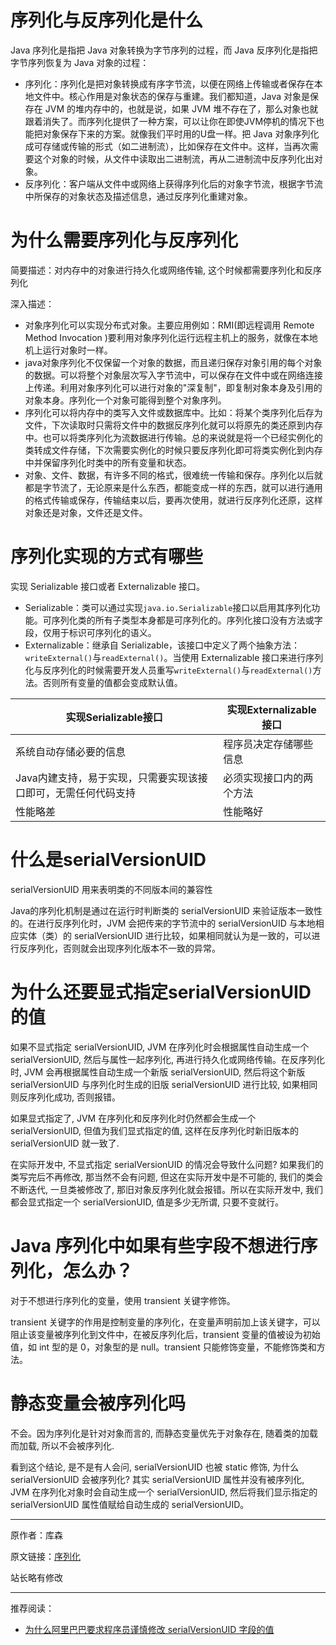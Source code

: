# 序列化与反序列化是什么

Java 序列化是指把 Java 对象转换为字节序列的过程，而 Java 反序列化是指把字节序列恢复为 Java 对象的过程：
+ 序列化：序列化是把对象转换成有序字节流，以便在网络上传输或者保存在本地文件中。核心作用是对象状态的保存与重建。我们都知道，Java 对象是保存在 JVM 的堆内存中的，也就是说，如果 JVM 堆不存在了，那么对象也就跟着消失了。而序列化提供了一种方案，可以让你在即使JVM停机的情况下也能把对象保存下来的方案。就像我们平时用的U盘一样。把 Java 对象序列化成可存储或传输的形式（如二进制流），比如保存在文件中。这样，当再次需要这个对象的时候，从文件中读取出二进制流，再从二进制流中反序列化出对象。
+ 反序列化：客户端从文件中或网络上获得序列化后的对象字节流，根据字节流中所保存的对象状态及描述信息，通过反序列化重建对象。

# 为什么需要序列化与反序列化

简要描述：对内存中的对象进行持久化或网络传输, 这个时候都需要序列化和反序列化

深入描述：
+ 对象序列化可以实现分布式对象。主要应用例如：RMI(即远程调用 Remote Method Invocation )要利用对象序列化运行远程主机上的服务，就像在本地机上运行对象时一样。
+ java对象序列化不仅保留一个对象的数据，而且递归保存对象引用的每个对象的数据。可以将整个对象层次写入字节流中，可以保存在文件中或在网络连接上传递。利用对象序列化可以进行对象的"深复制"，即复制对象本身及引用的对象本身。序列化一个对象可能得到整个对象序列。
+ 序列化可以将内存中的类写入文件或数据库中。比如：将某个类序列化后存为文件，下次读取时只需将文件中的数据反序列化就可以将原先的类还原到内存中。也可以将类序列化为流数据进行传输。总的来说就是将一个已经实例化的类转成文件存储，下次需要实例化的时候只要反序列化即可将类实例化到内存中并保留序列化时类中的所有变量和状态。
+ 对象、文件、数据，有许多不同的格式，很难统一传输和保存。序列化以后就都是字节流了，无论原来是什么东西，都能变成一样的东西，就可以进行通用的格式传输或保存，传输结束以后，要再次使用，就进行反序列化还原，这样对象还是对象，文件还是文件。

# 序列化实现的方式有哪些

实现 Serializable 接口或者 Externalizable 接口。
+ Serializable：类可以通过实现`java.io.Serializable`接口以启用其序列化功能。可序列化类的所有子类型本身都是可序列化的。序列化接口没有方法或字段，仅用于标识可序列化的语义。
+ Externalizable：继承自 Serializable，该接口中定义了两个抽象方法：`writeExternal()`与`readExternal()`。当使用 Externalizable 接口来进行序列化与反序列化的时候需要开发人员重写`writeExternal()`与`readExternal()`方法。否则所有变量的值都会变成默认值。

| 实现Serializable接口 | 实现Externalizable接口 |
|  ----  | ----  |
| 系统自动存储必要的信息 | 程序员决定存储哪些信息 |
| Java内建支持，易于实现，只需要实现该接口即可，无需任何代码支持  | 必须实现接口内的两个方法 |
| 性能略差  | 性能略好 |

# 什么是serialVersionUID

serialVersionUID 用来表明类的不同版本间的兼容性

Java的序列化机制是通过在运行时判断类的 serialVersionUID 来验证版本一致性的。在进行反序列化时，JVM 会把传来的字节流中的 serialVersionUID 与本地相应实体（类）的 serialVersionUID 进行比较，如果相同就认为是一致的，可以进行反序列化，否则就会出现序列化版本不一致的异常。

# 为什么还要显式指定serialVersionUID的值

如果不显式指定 serialVersionUID, JVM 在序列化时会根据属性自动生成一个 serialVersionUID, 然后与属性一起序列化, 再进行持久化或网络传输。在反序列化时, JVM 会再根据属性自动生成一个新版 serialVersionUID, 然后将这个新版 serialVersionUID 与序列化时生成的旧版 serialVersionUID 进行比较, 如果相同则反序列化成功, 否则报错。

如果显式指定了, JVM 在序列化和反序列化时仍然都会生成一个 serialVersionUID, 但值为我们显式指定的值, 这样在反序列化时新旧版本的 serialVersionUID 就一致了.

在实际开发中, 不显式指定 serialVersionUID 的情况会导致什么问题? 如果我们的类写完后不再修改, 那当然不会有问题, 但这在实际开发中是不可能的, 我们的类会不断迭代, 一旦类被修改了, 那旧对象反序列化就会报错。所以在实际开发中, 我们都会显式指定一个 serialVersionUID, 值是多少无所谓, 只要不变就行。

# Java 序列化中如果有些字段不想进行序列化，怎么办？

对于不想进行序列化的变量，使用 transient 关键字修饰。

transient 关键字的作用是控制变量的序列化，在变量声明前加上该关键字，可以阻止该变量被序列化到文件中，在被反序列化后，transient 变量的值被设为初始值，如 int 型的是 0，对象型的是 null。transient 只能修饰变量，不能修饰类和方法。

# 静态变量会被序列化吗

不会。因为序列化是针对对象而言的, 而静态变量优先于对象存在, 随着类的加载而加载, 所以不会被序列化.

看到这个结论, 是不是有人会问, serialVersionUID 也被 static 修饰, 为什么 serialVersionUID 会被序列化? 其实 serialVersionUID 属性并没有被序列化, JVM 在序列化对象时会自动生成一个 serialVersionUID, 然后将我们显示指定的 serialVersionUID 属性值赋给自动生成的 serialVersionUID。

------
原作者：库森

原文链接：[序列化](https://www.javalearn.cn/#/doc/Java%E5%9F%BA%E7%A1%80/%E9%9D%A2%E8%AF%95%E9%A2%98?id=%e5%ba%8f%e5%88%97%e5%8c%96)

站长略有修改

------
推荐阅读：
+ [为什么阿里巴巴要求程序员谨慎修改 serialVersionUID 字段的值](https://juejin.cn/post/6844903746682486791)